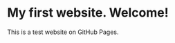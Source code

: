 
<html>
  <head>
    <meta charset="UTF-8">
    
  </head>
  <body>
    <h1>My first website. Welcome!</h1>
    <p>This is a test website on GitHub Pages.</p>
  </body>
</html>
